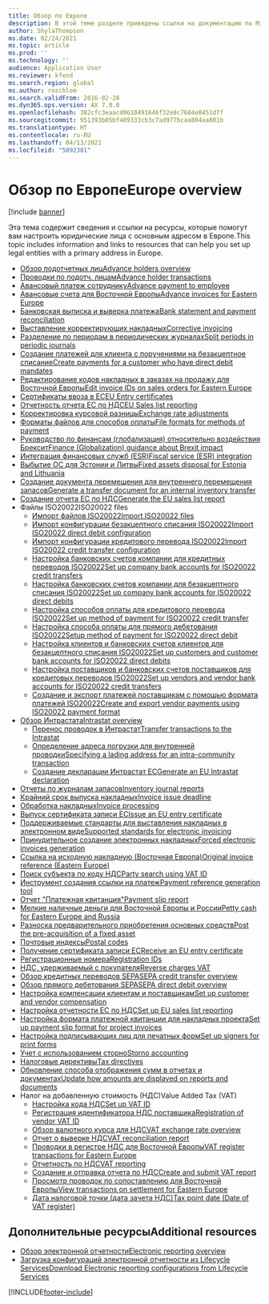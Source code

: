 ```yaml
---
title: Обзор по Европе
description: В этой теме разделе приведены ссылки на документацию по Microsoft Dynamics 365 Finance для Европы.
author: ShylaThompson
ms.date: 02/24/2021
ms.topic: article
ms.prod: ''
ms.technology: ''
audience: Application User
ms.reviewer: kfend
ms.search.region: global
ms.author: roschlom
ms.search.validFrom: 2016-02-28
ms.dyn365.ops.version: AX 7.0.0
ms.openlocfilehash: 382cfc3eaacd0610491646f32e8c7684e0451d7f
ms.sourcegitcommit: 951393b05bf409333cb3c7ad977bcaa804aa801b
ms.translationtype: HT
ms.contentlocale: ru-RU
ms.lasthandoff: 04/13/2021
ms.locfileid: "5892381"
---
```

# <a name="europe-overview"></a><span data-ttu-id="9f955-103">Обзор по Европе</span><span class="sxs-lookup"><span data-stu-id="9f955-103">Europe overview</span></span>

[!include [banner](../includes/banner.md)]

<span data-ttu-id="9f955-104">Эта тема содержит сведения и ссылки на ресурсы, которые помогут вам настроить юридические лица с основным адресом в Европе.</span><span class="sxs-lookup"><span data-stu-id="9f955-104">This topic includes information and links to resources that can help you set up legal entities with a primary address in Europe.</span></span> 

- [<span data-ttu-id="9f955-105">Обзор подотчетных лиц</span><span class="sxs-lookup"><span data-stu-id="9f955-105">Advance holders overview</span></span>](emea-advance-holders.md)
 - [<span data-ttu-id="9f955-106">Проводки по подотч. лицам</span><span class="sxs-lookup"><span data-stu-id="9f955-106">Advance holder transactions</span></span>](emea-advance-holders-transactions.md)
 - [<span data-ttu-id="9f955-107">Авансовый платеж сотруднику</span><span class="sxs-lookup"><span data-stu-id="9f955-107">Advance payment to employee</span></span>](tasks/advance-payment-employee.md)
- [<span data-ttu-id="9f955-108">Авансовые счета для Восточной Европы</span><span class="sxs-lookup"><span data-stu-id="9f955-108">Advance invoices for Eastern Europe</span></span>](emea-advance-invoice.md)
- [<span data-ttu-id="9f955-109">Банковская выписка и выверка платежа</span><span class="sxs-lookup"><span data-stu-id="9f955-109">Bank statement and payment reconciliation</span></span>](emea-bank-reconciliation.md)
- [<span data-ttu-id="9f955-110">Выставление корректирующих накладных</span><span class="sxs-lookup"><span data-stu-id="9f955-110">Corrective invoicing</span></span>](emea-corrective-invoice.md)
- [<span data-ttu-id="9f955-111">Разделение по периодам в периодических журналах</span><span class="sxs-lookup"><span data-stu-id="9f955-111">Split periods in periodic journals</span></span>](emea-create-post-periodic-journals.md)
- [<span data-ttu-id="9f955-112">Создание платежей для клиента с поручениями на безакцептное списание</span><span class="sxs-lookup"><span data-stu-id="9f955-112">Create payments for a customer who have direct debit mandates</span></span>](tasks/create-payments-customers-who-have-direct-debit-mandates.md)
- [<span data-ttu-id="9f955-113">Редактирование кодов накладных в заказах на продажу для Восточной Европы</span><span class="sxs-lookup"><span data-stu-id="9f955-113">Edit invoice IDs on sales orders for Eastern Europe</span></span>](emea-edit-invoice-id-sales-orders.md)
- [<span data-ttu-id="9f955-114">Сертификаты ввоза в ЕС</span><span class="sxs-lookup"><span data-stu-id="9f955-114">EU Entry certificates</span></span>](emea-entry-certificates.md)
- [<span data-ttu-id="9f955-115">Отчетность отчета ЕС по НДС</span><span class="sxs-lookup"><span data-stu-id="9f955-115">EU Sales list reporting</span></span>](emea-eu-sales-list.md)
- [<span data-ttu-id="9f955-116">Корректировка курсовой разницы</span><span class="sxs-lookup"><span data-stu-id="9f955-116">Exchange rate adjustments</span></span>](emea-exchange-rate-adjustments.md)
- [<span data-ttu-id="9f955-117">Форматы файлов для способов оплаты</span><span class="sxs-lookup"><span data-stu-id="9f955-117">File formats for methods of payment</span></span>](emea-select-file-formats-for-the-method-of-payments.md)
- [<span data-ttu-id="9f955-118">Руководство по финансам (глобализация) относительно воздействия Брексит</span><span class="sxs-lookup"><span data-stu-id="9f955-118">Finance (Globalization) guidance about Brexit impact</span></span>](https://businesscenter.mbs.microsoft.com/#contentdetail/GuidanceBrexitImpact)
- [<span data-ttu-id="9f955-119">Интеграция финансовых служб (ESR)</span><span class="sxs-lookup"><span data-stu-id="9f955-119">Fiscal service (ESR) integration</span></span>](emea-fiscal-service-integration.md)
- [<span data-ttu-id="9f955-120">Выбытие ОС для Эстонии и Литвы</span><span class="sxs-lookup"><span data-stu-id="9f955-120">Fixed assets disposal for Estonia and Lithuania</span></span>](emea-credit-note-reverse-fixed-asset-sale.md)
- [<span data-ttu-id="9f955-121">Создание документа перемещения для внутреннего перемещения запасов</span><span class="sxs-lookup"><span data-stu-id="9f955-121">Generate a transfer document for an internal inventory transfer</span></span>](tasks/transfer-document-internal-inventory-transfer.md)
- [<span data-ttu-id="9f955-122">Создание отчета ЕС по НДС</span><span class="sxs-lookup"><span data-stu-id="9f955-122">Generate the EU sales list report</span></span>](tasks/eur-00011-eu-sales-list-report.md)
- <span data-ttu-id="9f955-123">Файлы ISO20022</span><span class="sxs-lookup"><span data-stu-id="9f955-123">ISO20022 files</span></span>
  - [<span data-ttu-id="9f955-124">Импорт файлов ISO20022</span><span class="sxs-lookup"><span data-stu-id="9f955-124">Import ISO20022 files</span></span>](emea-ISO20022-file-formats.md)
  - [<span data-ttu-id="9f955-125">Импорт конфигурации безакцептного списания ISO20022</span><span class="sxs-lookup"><span data-stu-id="9f955-125">Import ISO20022 direct debit configuration</span></span>](tasks/import-iso20022-direct-debit-configuration.md)
  - [<span data-ttu-id="9f955-126">Импорт конфигурации кредитового перевода ISO20022</span><span class="sxs-lookup"><span data-stu-id="9f955-126">Import ISO20022 credit transfer configuration</span></span>](tasks/import-iso20022-credit-transfer-configuration.md)
  - [<span data-ttu-id="9f955-127">Настройка банковских счетов компании для кредитных переводов ISO20022</span><span class="sxs-lookup"><span data-stu-id="9f955-127">Set up company bank accounts for ISO20022 credit transfers</span></span>](tasks/set-up-company-bank-accounts-iso20022-credit-transfers.md)
  - [<span data-ttu-id="9f955-128">Настройка банковских счетов компании для безакцептного списания ISO20022</span><span class="sxs-lookup"><span data-stu-id="9f955-128">Set up company bank accounts for ISO20022 direct debits</span></span>](tasks/set-up-company-bank-accounts-iso20022-direct-debits.md)
  - [<span data-ttu-id="9f955-129">Настройка способов оплаты для кредитового перевода ISO20022</span><span class="sxs-lookup"><span data-stu-id="9f955-129">Set up method of payment for ISO20022 credit transfer</span></span>](tasks/set-up-method-payment-iso20022-credit-transfer.md)
  - [<span data-ttu-id="9f955-130">Настройка способа оплаты для прямого дебетования ISO20022</span><span class="sxs-lookup"><span data-stu-id="9f955-130">Setup method of payment for ISO20022 direct debit</span></span>](tasks/setup-method-payment-iso20022-direct-debit.md)
  - [<span data-ttu-id="9f955-131">Настройка клиентов и банковских счетов клиентов для безакцептного списания ISO20022</span><span class="sxs-lookup"><span data-stu-id="9f955-131">Set up customers and customer bank accounts for ISO20022 direct debits</span></span>](tasks/set-up-bank-accounts-iso20022-direct-debits.md)
  - [<span data-ttu-id="9f955-132">Настройка поставщиков и банковских счетов поставщиков для кредитовых переводов ISO20022</span><span class="sxs-lookup"><span data-stu-id="9f955-132">Set up vendors and vendor bank accounts for ISO20022 credit transfers</span></span>](tasks/set-up-vendor-iso20022-credit-transfers.md)
  - [<span data-ttu-id="9f955-133">Создание и экспорт платежей поставщикам с помощью формата платежей ISO20022</span><span class="sxs-lookup"><span data-stu-id="9f955-133">Create and export vendor payments using ISO20022 payment format</span></span>](tasks/create-export-vendor-payments-iso20022-payment-format.md)
- [<span data-ttu-id="9f955-134">Обзор Интрастата</span><span class="sxs-lookup"><span data-stu-id="9f955-134">Intrastat overview</span></span>](emea-intrastat.md)
  - [<span data-ttu-id="9f955-135">Перенос проводок в Интрастат</span><span class="sxs-lookup"><span data-stu-id="9f955-135">Transfer transactions to the Intrastat</span></span>](tasks/transfer-transactions-intrastat.md)
  - [<span data-ttu-id="9f955-136">Определение адреса погрузки для внутренней проводки</span><span class="sxs-lookup"><span data-stu-id="9f955-136">Specifying a lading address for an intra-community transaction</span></span>](tasks/eur-00002-specify-lading-address-intra-community.md)
  - [<span data-ttu-id="9f955-137">Создание декларации Интрастат ЕС</span><span class="sxs-lookup"><span data-stu-id="9f955-137">Generate an EU Intrastat declaration</span></span>](tasks/eur-00002-eu-intrastat-declaration.md)
- [<span data-ttu-id="9f955-138">Отчеты по журналам запасов</span><span class="sxs-lookup"><span data-stu-id="9f955-138">Inventory journal reports</span></span>](emea-set-up-report-inventory-journal-names.md)
- [<span data-ttu-id="9f955-139">Крайний срок выпуска накладных</span><span class="sxs-lookup"><span data-stu-id="9f955-139">Invoice issue deadline</span></span>](emea-invoice-issue-deadline.md)
- [<span data-ttu-id="9f955-140">Обработка накладных</span><span class="sxs-lookup"><span data-stu-id="9f955-140">Invoice processing</span></span>](emea-invoice-processing.md)
- [<span data-ttu-id="9f955-141">Выпуск сертификата записи ЕС</span><span class="sxs-lookup"><span data-stu-id="9f955-141">Issue an EU entry certificate</span></span>](tasks/eur-00012-issue-eu-entry-certificate.md)
- [<span data-ttu-id="9f955-142">Поддерживаемые стандарты для выставления накладных в электронном виде</span><span class="sxs-lookup"><span data-stu-id="9f955-142">Supported standards for electronic invoicing</span></span>](emea-oioubl-standards-electronic-invoicing.md)
- [<span data-ttu-id="9f955-143">Принудительное создание электронных накладных</span><span class="sxs-lookup"><span data-stu-id="9f955-143">Forced electronic invoices generation</span></span>](emea-eur-forced-einvoices.md)
- [<span data-ttu-id="9f955-144">Ссылка на исходную накладную (Восточная Европа)</span><span class="sxs-lookup"><span data-stu-id="9f955-144">Original invoice reference (Eastern Europe)</span></span>](tasks/ee-00004-original-invoice-reference.md)
- [<span data-ttu-id="9f955-145">Поиск субъекта по коду НДС</span><span class="sxs-lookup"><span data-stu-id="9f955-145">Party search using VAT ID</span></span>](tasks/eur-00015-party-search-vat-id.md)
- [<span data-ttu-id="9f955-146">Инструмент создания ссылки на платеж</span><span class="sxs-lookup"><span data-stu-id="9f955-146">Payment reference generation tool</span></span>](tasks/ee-00015-payment-reference-generation-tool.md)
- [<span data-ttu-id="9f955-147">Отчет "Платежная квитанция"</span><span class="sxs-lookup"><span data-stu-id="9f955-147">Payment slip report</span></span>](emea-eur-payment-slip-report-giro.md)
- [<span data-ttu-id="9f955-148">Мелкие наличные деньги для Восточной Европы и России</span><span class="sxs-lookup"><span data-stu-id="9f955-148">Petty cash for Eastern Europe and Russia</span></span>](emea-petty-cash.md)
- [<span data-ttu-id="9f955-149">Разноска предварительного приобретения основных средств</span><span class="sxs-lookup"><span data-stu-id="9f955-149">Post the pre-acquisition of a fixed asset</span></span>](emea-pre-acquisition-acquisition-fixed-asset.md)
- [<span data-ttu-id="9f955-150">Почтовые индексы</span><span class="sxs-lookup"><span data-stu-id="9f955-150">Postal codes</span></span>](emea-import-create-postal-codes-manually.md)
- [<span data-ttu-id="9f955-151">Получение сертификата записи ЕС</span><span class="sxs-lookup"><span data-stu-id="9f955-151">Receive an EU entry certificate</span></span>](tasks/eur-00012-receive-eu-entry-certificate.md)
- [<span data-ttu-id="9f955-152">Регистрационные номера</span><span class="sxs-lookup"><span data-stu-id="9f955-152">Registration IDs</span></span>](emea-registration-ids.md)
- [<span data-ttu-id="9f955-153">НДС, удерживаемый с покупателя</span><span class="sxs-lookup"><span data-stu-id="9f955-153">Reverse charges VAT</span></span>](emea-reverse-charge.md)
- [<span data-ttu-id="9f955-154">Обзор кредитных переводов SEPA</span><span class="sxs-lookup"><span data-stu-id="9f955-154">SEPA credit transfer overview</span></span>](../accounts-payable/sepa-credit-transfer.md)
- [<span data-ttu-id="9f955-155">Обзор прямого дебетования SEPA</span><span class="sxs-lookup"><span data-stu-id="9f955-155">SEPA direct debit overview</span></span>](../accounts-receivable/sepa-direct-debit-overview.md)
- [<span data-ttu-id="9f955-156">Настройка компенсации клиентам и поставщикам</span><span class="sxs-lookup"><span data-stu-id="9f955-156">Set up customer and vendor compensation</span></span>](emea-compensation-customer-vendor-transactions.md)
- [<span data-ttu-id="9f955-157">Настройка отчетности ЕС по НДС</span><span class="sxs-lookup"><span data-stu-id="9f955-157">Set up EU sales list reporting</span></span>](tasks/eur-00011-eu-sales-list-reporting.md)
- [<span data-ttu-id="9f955-158">Настройка формата платежной квитанции для накладных проекта</span><span class="sxs-lookup"><span data-stu-id="9f955-158">Set up payment slip format for project invoices</span></span>](tasks/set-up-payment-slip-format-project-invoices.md)
- [<span data-ttu-id="9f955-159">Настройка подписывающих лиц для печатных форм</span><span class="sxs-lookup"><span data-stu-id="9f955-159">Set up signers for print forms</span></span>](emea-set-up-signers-for-printing-forms.md)
- [<span data-ttu-id="9f955-160">Учет с использованием сторно</span><span class="sxs-lookup"><span data-stu-id="9f955-160">Storno accounting</span></span>](emea-storno.md)
- [<span data-ttu-id="9f955-161">Налоговые директивы</span><span class="sxs-lookup"><span data-stu-id="9f955-161">Tax directives</span></span>](emea-tax-directives.md)
- [<span data-ttu-id="9f955-162">Обновление способа отображения сумм в отчетах и документах</span><span class="sxs-lookup"><span data-stu-id="9f955-162">Update how amounts are displayed on reports and documents</span></span>](emea-amount-printing-forms.md)
- <span data-ttu-id="9f955-163">Налог на добавленную стоимость (НДС)</span><span class="sxs-lookup"><span data-stu-id="9f955-163">Value Added Tax (VAT)</span></span>
  - [<span data-ttu-id="9f955-164">Настройка кода НДС</span><span class="sxs-lookup"><span data-stu-id="9f955-164">Set up VAT ID</span></span>](tasks/eur-00015-vat-id.md)
  - [<span data-ttu-id="9f955-165">Регистрация идентификатора НДС поставщика</span><span class="sxs-lookup"><span data-stu-id="9f955-165">Registration of vendor VAT ID</span></span>](tasks/eur-00015-registration-vendor-vat-id.md)
  - [<span data-ttu-id="9f955-166">Обзор валютного курса для НДС</span><span class="sxs-lookup"><span data-stu-id="9f955-166">VAT exchange rate overview</span></span>](emea-vat-exchange-rate.md)
  - [<span data-ttu-id="9f955-167">Отчет о выверке НДС</span><span class="sxs-lookup"><span data-stu-id="9f955-167">VAT reconciliation report</span></span>](tasks/eur-00018-vat-reconciliation-report.md)
  - [<span data-ttu-id="9f955-168">Проводки в регистре НДС для Восточной Европы</span><span class="sxs-lookup"><span data-stu-id="9f955-168">VAT register transactions for Eastern Europe</span></span>](emea-vat-register-transactions.md)
  - [<span data-ttu-id="9f955-169">Отчетность по НДС</span><span class="sxs-lookup"><span data-stu-id="9f955-169">VAT reporting</span></span>](emea-vat-reporting.md)
  - [<span data-ttu-id="9f955-170">Создание и отправка отчета по НДС</span><span class="sxs-lookup"><span data-stu-id="9f955-170">Create and submit VAT report</span></span>](tasks/create-submit-vat-report.md)
  - [<span data-ttu-id="9f955-171">Просмотр проводок по сопоставлению для Восточной Европы</span><span class="sxs-lookup"><span data-stu-id="9f955-171">View transactions on settlement for Eastern Europe</span></span>](emea-transactions-settlement-form.md)
  - [<span data-ttu-id="9f955-172">Дата налоговой точки (дата зачета НДС)</span><span class="sxs-lookup"><span data-stu-id="9f955-172">Tax point date (Date of VAT register)</span></span>](emea-tax-point-date.md)

## <a name="additional-resources"></a><span data-ttu-id="9f955-173">Дополнительные ресурсы</span><span class="sxs-lookup"><span data-stu-id="9f955-173">Additional resources</span></span>

- [<span data-ttu-id="9f955-174">Обзор электронной отчетности</span><span class="sxs-lookup"><span data-stu-id="9f955-174">Electronic reporting overview</span></span>](../../fin-ops-core/dev-itpro/analytics/general-electronic-reporting.md)
- [<span data-ttu-id="9f955-175">Загрузка конфигураций электронной отчетности из Lifecycle Services</span><span class="sxs-lookup"><span data-stu-id="9f955-175">Download Electronic reporting configurations from Lifecycle Services</span></span>](../../fin-ops-core/dev-itpro/analytics/download-electronic-reporting-configuration-lcs.md)


[!INCLUDE[footer-include](../../includes/footer-banner.md)]
